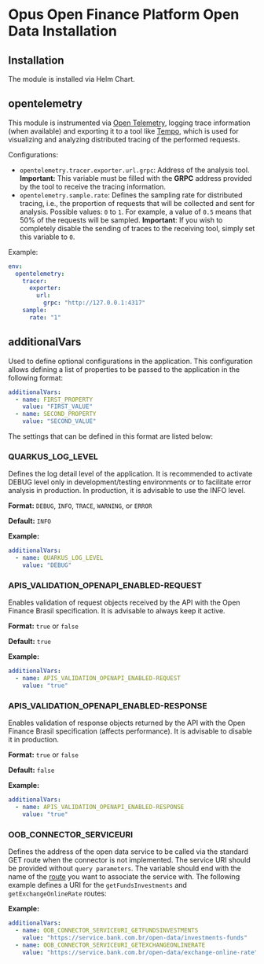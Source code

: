 # Opus Open Finance Platform Open Data Installation

## Installation

The module is installed via Helm Chart.

## opentelemetry

This module is instrumented via [Open Telemetry](https://opentelemetry.io/),
logging trace information (when available) and exporting it to a tool like
[Tempo](https://grafana.com/oss/tempo/), which is used for visualizing and
analyzing distributed tracing of the performed requests.

Configurations:

* `opentelemetry.tracer.exporter.url.grpc`: Address of the analysis tool.
**Important:** This variable must be filled with the **GRPC** address provided
by the tool to receive the tracing information.
* `opentelemetry.sample.rate`: Defines the sampling rate for distributed
tracing, i.e., the proportion of requests that will be collected and sent for
analysis. Possible values: `0` to `1`. For example, a value of `0.5` means that
50% of the requests will be sampled. **Important**: If you wish to completely
disable the sending of traces to the receiving tool, simply set this variable
to `0`.

Example:

```yaml
env:
  opentelemetry:
    tracer:
      exporter:
        url:
          grpc: "http://127.0.0.1:4317"
    sample:
      rate: "1"
```

## additionalVars

Used to define optional configurations in the application. This configuration allows defining a list of properties to be passed to the application in the following format:

```yaml
additionalVars:
  - name: FIRST_PROPERTY
    value: "FIRST_VALUE"
  - name: SECOND_PROPERTY
    value: "SECOND_VALUE"
```

The settings that can be defined in this format are listed below:

### QUARKUS_LOG_LEVEL

Defines the log detail level of the application. It is recommended to activate DEBUG level only in development/testing environments or to facilitate error analysis in production. In production, it is advisable to use the INFO level.

**Format:** `DEBUG`, `INFO`, `TRACE`, `WARNING`, or `ERROR`

**Default:** `INFO`

**Example:**

```yaml
additionalVars:
  - name: QUARKUS_LOG_LEVEL
    value: "DEBUG"
```

### APIS_VALIDATION_OPENAPI_ENABLED-REQUEST

Enables validation of request objects received by the API with the Open Finance Brasil specification. It is advisable to always keep it active.

**Format:** `true` or `false`

**Default:** `true`

**Example:**

```yaml
additionalVars:
  - name: APIS_VALIDATION_OPENAPI_ENABLED-REQUEST
    value: "true"
```

### APIS_VALIDATION_OPENAPI_ENABLED-RESPONSE

Enables validation of response objects returned by the API with the Open Finance Brasil specification (affects performance). It is advisable to disable it in production.

**Format:** `true` or `false`

**Default:** `false`

**Example:**

```yaml
additionalVars:
  - name: APIS_VALIDATION_OPENAPI_ENABLED-RESPONSE
    value: "true"
```

### OOB_CONNECTOR_SERVICEURI

Defines the address of the open data service to be called via the standard GET route when the connector is not implemented. The service URI should be provided without `query parameters`. The variable should end with the name of the [route](../../integration-connector/open-data/readme.md) you want to associate the service with. The following example defines a URI for the `getFundsInvestments` and `getExchangeOnlineRate` routes:

**Example:**

```yaml
additionalVars:
  - name: OOB_CONNECTOR_SERVICEURI_GETFUNDSINVESTMENTS
    value: "https://service.bank.com.br/open-data/investments-funds"
  - name: OOB_CONNECTOR_SERVICEURI_GETEXCHANGEONLINERATE
    value: "https://service.bank.com.br/open-data/exchange-online-rate"
```
